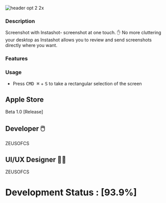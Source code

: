 ![header opt 2 2x](https://user-images.githubusercontent.com/19171147/28304897-ad122000-6b67-11e7-99ea-ab193c746db9.png)

### Description

Screenshot with Instashot- screenshot at one touch. ✋ No more cluttering your desktop as Instashot allows you to review and send screenshots directly where you want.

### Features

### Usage
  - Press <kbd>CMD ⌘</kbd> + <kbd>S</kbd> to take a rectangular selection of the screen
  
## Apple Store 
Beta 1.0 [Release]

## Developer  🖱️ 

ZEUSOFCS

## UI/UX Designer 👨‍🎨

ZEUSOFCS









# Development Status : [93.9%]
